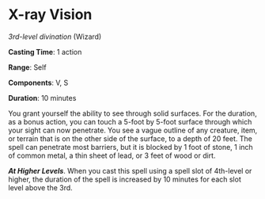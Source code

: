 # X-ray Vision
*3rd-level divination* (Wizard)

**Casting Time**: 1 action

**Range**: Self

**Components**: V, S

**Duration**: 10 minutes

You grant yourself the ability to see through solid surfaces. For the duration, as a bonus action, you can touch a 5-foot by 5-foot surface through which your sight can now penetrate. You see a vague outline of any creature, item, or terrain that is on the other side of the surface, to a depth of 20 feet. The spell can penetrate most barriers, but it is blocked by 1 foot of stone, 1 inch of common metal, a thin sheet of lead, or 3 feet of wood or dirt.

***At Higher Levels***. When you cast this spell using a spell slot of 4th-level or higher, the duration of the spell is increased by 10 minutes for each slot level above the 3rd.
